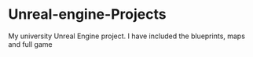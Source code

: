 # Unreal-engine-Projects
My university Unreal Engine project.
I have included the blueprints, maps and full game
